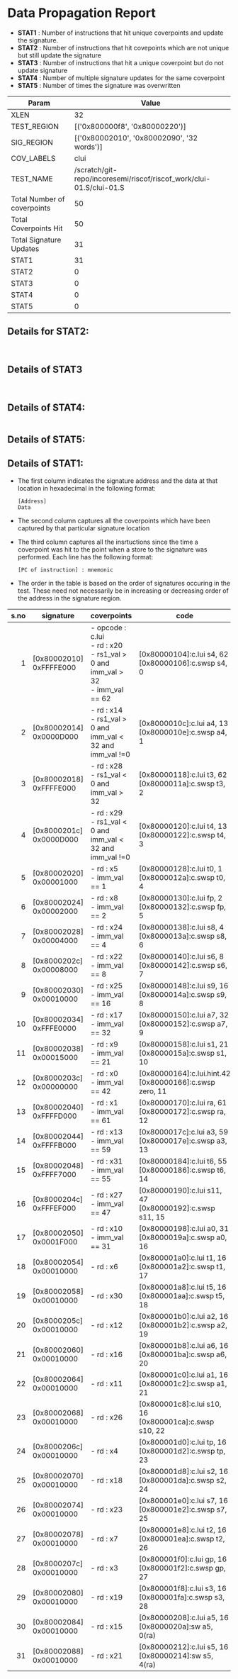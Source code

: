 
# Data Propagation Report

- **STAT1** : Number of instructions that hit unique coverpoints and update the signature.
- **STAT2** : Number of instructions that hit covepoints which are not unique but still update the signature
- **STAT3** : Number of instructions that hit a unique coverpoint but do not update signature
- **STAT4** : Number of multiple signature updates for the same coverpoint
- **STAT5** : Number of times the signature was overwritten

| Param                     | Value    |
|---------------------------|----------|
| XLEN                      | 32      |
| TEST_REGION               | [('0x800000f8', '0x80000220')]      |
| SIG_REGION                | [('0x80002010', '0x80002090', '32 words')]      |
| COV_LABELS                | clui      |
| TEST_NAME                 | /scratch/git-repo/incoresemi/riscof/riscof_work/clui-01.S/clui-01.S    |
| Total Number of coverpoints| 50     |
| Total Coverpoints Hit     | 50      |
| Total Signature Updates   | 31      |
| STAT1                     | 31      |
| STAT2                     | 0      |
| STAT3                     | 0     |
| STAT4                     | 0     |
| STAT5                     | 0     |

## Details for STAT2:

```


```

## Details of STAT3

```


```

## Details of STAT4:

```

```

## Details of STAT5:



## Details of STAT1:

- The first column indicates the signature address and the data at that location in hexadecimal in the following format: 
  ```
  [Address]
  Data
  ```

- The second column captures all the coverpoints which have been captured by that particular signature location

- The third column captures all the insrtuctions since the time a coverpoint was
  hit to the point when a store to the signature was performed. Each line has
  the following format:
  ```
  [PC of instruction] : mnemonic
  ```
- The order in the table is based on the order of signatures occuring in the
  test. These need not necessarily be in increasing or decreasing order of the
  address in the signature region.

|s.no|        signature         |                                        coverpoints                                        |                              code                              |
|---:|--------------------------|-------------------------------------------------------------------------------------------|----------------------------------------------------------------|
|   1|[0x80002010]<br>0xFFFFE000|- opcode : c.lui<br> - rd : x20<br> - rs1_val > 0 and imm_val > 32<br> - imm_val == 62<br> |[0x80000104]:c.lui s4, 62<br> [0x80000106]:c.swsp s4, 0<br>     |
|   2|[0x80002014]<br>0x0000D000|- rd : x14<br> - rs1_val > 0 and imm_val < 32 and imm_val !=0 <br>                         |[0x8000010c]:c.lui a4, 13<br> [0x8000010e]:c.swsp a4, 1<br>     |
|   3|[0x80002018]<br>0xFFFFE000|- rd : x28<br> - rs1_val < 0 and imm_val > 32<br>                                          |[0x80000118]:c.lui t3, 62<br> [0x8000011a]:c.swsp t3, 2<br>     |
|   4|[0x8000201c]<br>0x0000D000|- rd : x29<br> - rs1_val < 0 and imm_val < 32 and imm_val !=0 <br>                         |[0x80000120]:c.lui t4, 13<br> [0x80000122]:c.swsp t4, 3<br>     |
|   5|[0x80002020]<br>0x00001000|- rd : x5<br> - imm_val == 1<br>                                                           |[0x80000128]:c.lui t0, 1<br> [0x8000012a]:c.swsp t0, 4<br>      |
|   6|[0x80002024]<br>0x00002000|- rd : x8<br> - imm_val == 2<br>                                                           |[0x80000130]:c.lui fp, 2<br> [0x80000132]:c.swsp fp, 5<br>      |
|   7|[0x80002028]<br>0x00004000|- rd : x24<br> - imm_val == 4<br>                                                          |[0x80000138]:c.lui s8, 4<br> [0x8000013a]:c.swsp s8, 6<br>      |
|   8|[0x8000202c]<br>0x00008000|- rd : x22<br> - imm_val == 8<br>                                                          |[0x80000140]:c.lui s6, 8<br> [0x80000142]:c.swsp s6, 7<br>      |
|   9|[0x80002030]<br>0x00010000|- rd : x25<br> - imm_val == 16<br>                                                         |[0x80000148]:c.lui s9, 16<br> [0x8000014a]:c.swsp s9, 8<br>     |
|  10|[0x80002034]<br>0xFFFE0000|- rd : x17<br> - imm_val == 32<br>                                                         |[0x80000150]:c.lui a7, 32<br> [0x80000152]:c.swsp a7, 9<br>     |
|  11|[0x80002038]<br>0x00015000|- rd : x9<br> - imm_val == 21<br>                                                          |[0x80000158]:c.lui s1, 21<br> [0x8000015a]:c.swsp s1, 10<br>    |
|  12|[0x8000203c]<br>0x00000000|- rd : x0<br> - imm_val == 42<br>                                                          |[0x80000164]:c.lui.hint.42<br> [0x80000166]:c.swsp zero, 11<br> |
|  13|[0x80002040]<br>0xFFFFD000|- rd : x1<br> - imm_val == 61<br>                                                          |[0x80000170]:c.lui ra, 61<br> [0x80000172]:c.swsp ra, 12<br>    |
|  14|[0x80002044]<br>0xFFFFB000|- rd : x13<br> - imm_val == 59<br>                                                         |[0x8000017c]:c.lui a3, 59<br> [0x8000017e]:c.swsp a3, 13<br>    |
|  15|[0x80002048]<br>0xFFFF7000|- rd : x31<br> - imm_val == 55<br>                                                         |[0x80000184]:c.lui t6, 55<br> [0x80000186]:c.swsp t6, 14<br>    |
|  16|[0x8000204c]<br>0xFFFEF000|- rd : x27<br> - imm_val == 47<br>                                                         |[0x80000190]:c.lui s11, 47<br> [0x80000192]:c.swsp s11, 15<br>  |
|  17|[0x80002050]<br>0x0001F000|- rd : x10<br> - imm_val == 31<br>                                                         |[0x80000198]:c.lui a0, 31<br> [0x8000019a]:c.swsp a0, 16<br>    |
|  18|[0x80002054]<br>0x00010000|- rd : x6<br>                                                                              |[0x800001a0]:c.lui t1, 16<br> [0x800001a2]:c.swsp t1, 17<br>    |
|  19|[0x80002058]<br>0x00010000|- rd : x30<br>                                                                             |[0x800001a8]:c.lui t5, 16<br> [0x800001aa]:c.swsp t5, 18<br>    |
|  20|[0x8000205c]<br>0x00010000|- rd : x12<br>                                                                             |[0x800001b0]:c.lui a2, 16<br> [0x800001b2]:c.swsp a2, 19<br>    |
|  21|[0x80002060]<br>0x00010000|- rd : x16<br>                                                                             |[0x800001b8]:c.lui a6, 16<br> [0x800001ba]:c.swsp a6, 20<br>    |
|  22|[0x80002064]<br>0x00010000|- rd : x11<br>                                                                             |[0x800001c0]:c.lui a1, 16<br> [0x800001c2]:c.swsp a1, 21<br>    |
|  23|[0x80002068]<br>0x00010000|- rd : x26<br>                                                                             |[0x800001c8]:c.lui s10, 16<br> [0x800001ca]:c.swsp s10, 22<br>  |
|  24|[0x8000206c]<br>0x00010000|- rd : x4<br>                                                                              |[0x800001d0]:c.lui tp, 16<br> [0x800001d2]:c.swsp tp, 23<br>    |
|  25|[0x80002070]<br>0x00010000|- rd : x18<br>                                                                             |[0x800001d8]:c.lui s2, 16<br> [0x800001da]:c.swsp s2, 24<br>    |
|  26|[0x80002074]<br>0x00010000|- rd : x23<br>                                                                             |[0x800001e0]:c.lui s7, 16<br> [0x800001e2]:c.swsp s7, 25<br>    |
|  27|[0x80002078]<br>0x00010000|- rd : x7<br>                                                                              |[0x800001e8]:c.lui t2, 16<br> [0x800001ea]:c.swsp t2, 26<br>    |
|  28|[0x8000207c]<br>0x00010000|- rd : x3<br>                                                                              |[0x800001f0]:c.lui gp, 16<br> [0x800001f2]:c.swsp gp, 27<br>    |
|  29|[0x80002080]<br>0x00010000|- rd : x19<br>                                                                             |[0x800001f8]:c.lui s3, 16<br> [0x800001fa]:c.swsp s3, 28<br>    |
|  30|[0x80002084]<br>0x00010000|- rd : x15<br>                                                                             |[0x80000208]:c.lui a5, 16<br> [0x8000020a]:sw a5, 0(ra)<br>     |
|  31|[0x80002088]<br>0x00010000|- rd : x21<br>                                                                             |[0x80000212]:c.lui s5, 16<br> [0x80000214]:sw s5, 4(ra)<br>     |
